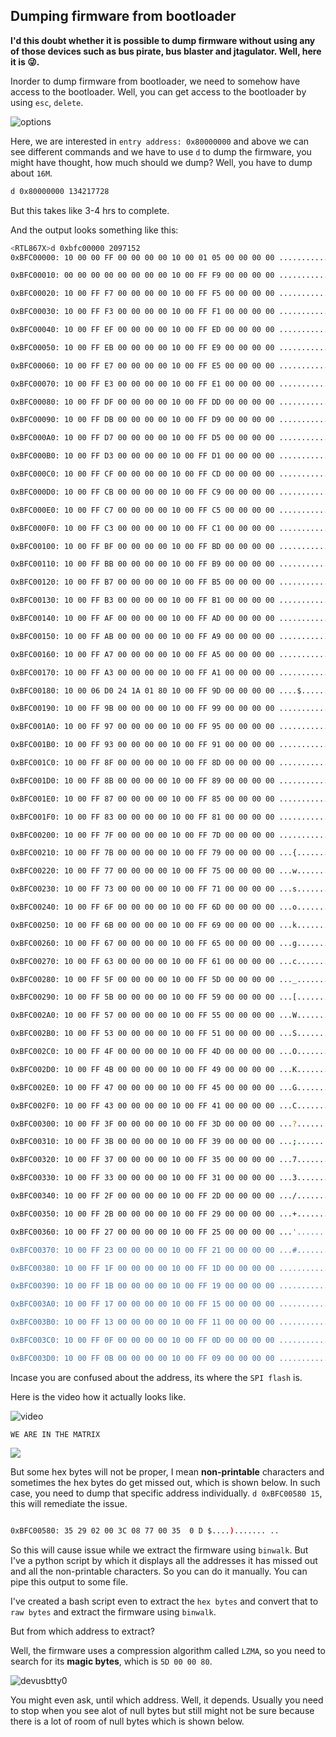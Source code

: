 ## Dumping firmware from bootloader
**I'd this doubt whether it is possible to dump firmware without using any of those devices such as bus pirate, bus blaster and jtagulator. Well, here it is 😜.**

Inorder to dump firmware from bootloader, we need to somehow have access to the bootloader. Well, you can get access to the bootloader by using `esc`, `delete`. 

![options](./images/2021-10-11_17-50.png)

Here, we are interested in `entry address: 0x80000000` and above we can see different commands and we have to use `d` to dump the firmware, you might have thought, how much should we dump? Well, you have to dump about `16M`. 

```sh
d 0x80000000 134217728
```

But this takes like 3-4 hrs to complete.

And the output looks something like this:
```sh
<RTL867X>d 0xbfc00000 2097152
0xBFC00000: 10 00 00 FF 00 00 00 00 10 00 01 05 00 00 00 00 ................

0xBFC00010: 00 00 00 00 00 00 00 00 10 00 FF F9 00 00 00 00 ................

0xBFC00020: 10 00 FF F7 00 00 00 00 10 00 FF F5 00 00 00 00 ................

0xBFC00030: 10 00 FF F3 00 00 00 00 10 00 FF F1 00 00 00 00 ................

0xBFC00040: 10 00 FF EF 00 00 00 00 10 00 FF ED 00 00 00 00 ................

0xBFC00050: 10 00 FF EB 00 00 00 00 10 00 FF E9 00 00 00 00 ................

0xBFC00060: 10 00 FF E7 00 00 00 00 10 00 FF E5 00 00 00 00 ................

0xBFC00070: 10 00 FF E3 00 00 00 00 10 00 FF E1 00 00 00 00 ................

0xBFC00080: 10 00 FF DF 00 00 00 00 10 00 FF DD 00 00 00 00 ................

0xBFC00090: 10 00 FF DB 00 00 00 00 10 00 FF D9 00 00 00 00 ................

0xBFC000A0: 10 00 FF D7 00 00 00 00 10 00 FF D5 00 00 00 00 ................

0xBFC000B0: 10 00 FF D3 00 00 00 00 10 00 FF D1 00 00 00 00 ................

0xBFC000C0: 10 00 FF CF 00 00 00 00 10 00 FF CD 00 00 00 00 ................

0xBFC000D0: 10 00 FF CB 00 00 00 00 10 00 FF C9 00 00 00 00 ................

0xBFC000E0: 10 00 FF C7 00 00 00 00 10 00 FF C5 00 00 00 00 ................

0xBFC000F0: 10 00 FF C3 00 00 00 00 10 00 FF C1 00 00 00 00 ................

0xBFC00100: 10 00 FF BF 00 00 00 00 10 00 FF BD 00 00 00 00 ................

0xBFC00110: 10 00 FF BB 00 00 00 00 10 00 FF B9 00 00 00 00 ................

0xBFC00120: 10 00 FF B7 00 00 00 00 10 00 FF B5 00 00 00 00 ................

0xBFC00130: 10 00 FF B3 00 00 00 00 10 00 FF B1 00 00 00 00 ................

0xBFC00140: 10 00 FF AF 00 00 00 00 10 00 FF AD 00 00 00 00 ................

0xBFC00150: 10 00 FF AB 00 00 00 00 10 00 FF A9 00 00 00 00 ................

0xBFC00160: 10 00 FF A7 00 00 00 00 10 00 FF A5 00 00 00 00 ................

0xBFC00170: 10 00 FF A3 00 00 00 00 10 00 FF A1 00 00 00 00 ................

0xBFC00180: 10 00 06 D0 24 1A 01 80 10 00 FF 9D 00 00 00 00 ....$...........

0xBFC00190: 10 00 FF 9B 00 00 00 00 10 00 FF 99 00 00 00 00 ................

0xBFC001A0: 10 00 FF 97 00 00 00 00 10 00 FF 95 00 00 00 00 ................

0xBFC001B0: 10 00 FF 93 00 00 00 00 10 00 FF 91 00 00 00 00 ................

0xBFC001C0: 10 00 FF 8F 00 00 00 00 10 00 FF 8D 00 00 00 00 ................

0xBFC001D0: 10 00 FF 8B 00 00 00 00 10 00 FF 89 00 00 00 00 ................

0xBFC001E0: 10 00 FF 87 00 00 00 00 10 00 FF 85 00 00 00 00 ................

0xBFC001F0: 10 00 FF 83 00 00 00 00 10 00 FF 81 00 00 00 00 ................

0xBFC00200: 10 00 FF 7F 00 00 00 00 10 00 FF 7D 00 00 00 00 ...........}....

0xBFC00210: 10 00 FF 7B 00 00 00 00 10 00 FF 79 00 00 00 00 ...{.......y....

0xBFC00220: 10 00 FF 77 00 00 00 00 10 00 FF 75 00 00 00 00 ...w.......u....

0xBFC00230: 10 00 FF 73 00 00 00 00 10 00 FF 71 00 00 00 00 ...s.......q....

0xBFC00240: 10 00 FF 6F 00 00 00 00 10 00 FF 6D 00 00 00 00 ...o.......m....

0xBFC00250: 10 00 FF 6B 00 00 00 00 10 00 FF 69 00 00 00 00 ...k.......i....

0xBFC00260: 10 00 FF 67 00 00 00 00 10 00 FF 65 00 00 00 00 ...g.......e....

0xBFC00270: 10 00 FF 63 00 00 00 00 10 00 FF 61 00 00 00 00 ...c.......a....

0xBFC00280: 10 00 FF 5F 00 00 00 00 10 00 FF 5D 00 00 00 00 ..._.......]....

0xBFC00290: 10 00 FF 5B 00 00 00 00 10 00 FF 59 00 00 00 00 ...[.......Y....

0xBFC002A0: 10 00 FF 57 00 00 00 00 10 00 FF 55 00 00 00 00 ...W.......U....

0xBFC002B0: 10 00 FF 53 00 00 00 00 10 00 FF 51 00 00 00 00 ...S.......Q....

0xBFC002C0: 10 00 FF 4F 00 00 00 00 10 00 FF 4D 00 00 00 00 ...O.......M....

0xBFC002D0: 10 00 FF 4B 00 00 00 00 10 00 FF 49 00 00 00 00 ...K.......I....

0xBFC002E0: 10 00 FF 47 00 00 00 00 10 00 FF 45 00 00 00 00 ...G.......E....

0xBFC002F0: 10 00 FF 43 00 00 00 00 10 00 FF 41 00 00 00 00 ...C.......A....

0xBFC00300: 10 00 FF 3F 00 00 00 00 10 00 FF 3D 00 00 00 00 ...?.......=....

0xBFC00310: 10 00 FF 3B 00 00 00 00 10 00 FF 39 00 00 00 00 ...;.......9....

0xBFC00320: 10 00 FF 37 00 00 00 00 10 00 FF 35 00 00 00 00 ...7.......5....

0xBFC00330: 10 00 FF 33 00 00 00 00 10 00 FF 31 00 00 00 00 ...3.......1....

0xBFC00340: 10 00 FF 2F 00 00 00 00 10 00 FF 2D 00 00 00 00 .../.......-....

0xBFC00350: 10 00 FF 2B 00 00 00 00 10 00 FF 29 00 00 00 00 ...+.......)....

0xBFC00360: 10 00 FF 27 00 00 00 00 10 00 FF 25 00 00 00 00 ...'............

0xBFC00370: 10 00 FF 23 00 00 00 00 10 00 FF 21 00 00 00 00 ...#.......!....

0xBFC00380: 10 00 FF 1F 00 00 00 00 10 00 FF 1D 00 00 00 00 ................

0xBFC00390: 10 00 FF 1B 00 00 00 00 10 00 FF 19 00 00 00 00 ................

0xBFC003A0: 10 00 FF 17 00 00 00 00 10 00 FF 15 00 00 00 00 ................

0xBFC003B0: 10 00 FF 13 00 00 00 00 10 00 FF 11 00 00 00 00 ................

0xBFC003C0: 10 00 FF 0F 00 00 00 00 10 00 FF 0D 00 00 00 00 ................

0xBFC003D0: 10 00 FF 0B 00 00 00 00 10 00 FF 09 00 00 00 00 ................
```

Incase you are confused about the address, its where the `SPI flash` is.

Here is the video how it actually looks like. 

![video](./images/)

`WE ARE IN THE MATRIX`

![](./images/2021-10-23_16-05.png)

But some hex bytes will not be proper, I mean **non-printable** characters and sometimes the hex bytes do get missed out, which is shown below. In such case, you need to dump that specific address individually. `d 0xBFC00580 15`, this will remediate the issue.

```sh

0xBFC00580: 35 29 02 00 3C 08 77 00 35  0 D $....)....... ..
```

So this will cause issue while we extract the firmware using `binwalk`. But I've a python script by which it displays all the addresses it has missed out and all the non-printable characters. So you can do it manually. You can pipe this output to some file.

I've created a bash script even to extract the `hex bytes` and convert that to `raw bytes` and extract the firmware using `binwalk`.

But from which address to extract?

Well, the firmware uses a compression algorithm called `LZMA`, so you need to search for its **magic bytes**, which is `5D 00 00 80`.

![devusbtty0](./images/2021-10-26_00-15.png)

You might even ask, until which address. Well, it depends. Usually you need to stop when you see alot of null bytes but still might not be sure because there is a lot of room of null bytes which is shown below.
